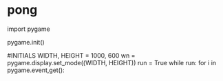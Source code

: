 # pong


import pygame

pygame.init()

#INITIALS
WIDTH, HEIGHT = 1000, 600
wn = pygame.display.set_mode((WIDTH, HEIGHT))
run = True
while run:
    for i in pygame.event,get():
